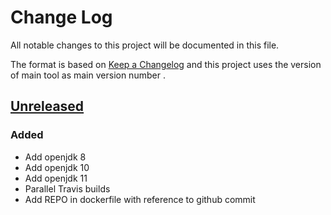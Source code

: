 # Change Log
All notable changes to this project will be documented in this file.

The format is based on [Keep a Changelog](http://keepachangelog.com/)
and this project uses the version of main tool as main version number .

## [Unreleased]

### Added
- Add openjdk 8
- Add openjdk 10
- Add openjdk 11
- Parallel Travis builds
- Add REPO in dockerfile with reference to github commit

[Unreleased]: https://github.com/philips-software/openjdk
